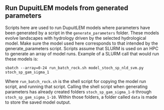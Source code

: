 ## Run DupuitLEM models from generated parameters

Scripts here are used to run DupuitLEM models where parameters have been
generated by a script in the `generate_parameters` folder. These models evolve
landscapes with hydrology driven by the selected hydrological model. Make sure
the model used here corresponds to that intended by the generate_parameters
script. Scripts assume that SLURM is used on an HPC to generate
an array of model runs. Example of a SLURM call that would run these models is:

`sbatch --array=0-24 run_batch_rock.sh model_stoch_sp_nld_svm.py stoch_sp_gam_sigma_1`

Where `run_batch_rock.sh` is the shell script for copying the model run script,
and running that script. Calling the shell script when generating parameters
has already created folders `stoch_sp_gam_sigma_1-0` through
`stoch_sp_gam_sigma_1-10`. Within those folders, a folder called `data` is made
to store the saved model output.
